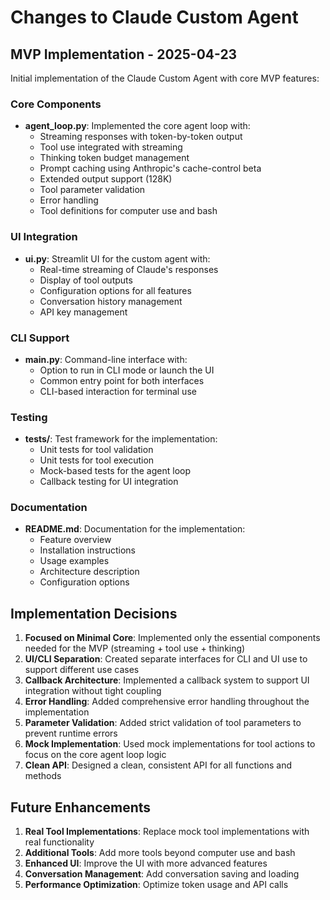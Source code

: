 # Changes to Claude Custom Agent

## MVP Implementation - 2025-04-23

Initial implementation of the Claude Custom Agent with core MVP features:

### Core Components
- **agent_loop.py**: Implemented the core agent loop with:
  - Streaming responses with token-by-token output
  - Tool use integrated with streaming
  - Thinking token budget management
  - Prompt caching using Anthropic's cache-control beta
  - Extended output support (128K)
  - Tool parameter validation
  - Error handling
  - Tool definitions for computer use and bash

### UI Integration
- **ui.py**: Streamlit UI for the custom agent with:
  - Real-time streaming of Claude's responses
  - Display of tool outputs
  - Configuration options for all features
  - Conversation history management
  - API key management

### CLI Support
- **main.py**: Command-line interface with:
  - Option to run in CLI mode or launch the UI
  - Common entry point for both interfaces
  - CLI-based interaction for terminal use

### Testing
- **tests/**: Test framework for the implementation:
  - Unit tests for tool validation
  - Unit tests for tool execution
  - Mock-based tests for the agent loop
  - Callback testing for UI integration

### Documentation
- **README.md**: Documentation for the implementation:
  - Feature overview
  - Installation instructions
  - Usage examples
  - Architecture description
  - Configuration options

## Implementation Decisions

1. **Focused on Minimal Core**: Implemented only the essential components needed for the MVP (streaming + tool use + thinking)
2. **UI/CLI Separation**: Created separate interfaces for CLI and UI use to support different use cases
3. **Callback Architecture**: Implemented a callback system to support UI integration without tight coupling
4. **Error Handling**: Added comprehensive error handling throughout the implementation
5. **Parameter Validation**: Added strict validation of tool parameters to prevent runtime errors
6. **Mock Implementation**: Used mock implementations for tool actions to focus on the core agent loop logic
7. **Clean API**: Designed a clean, consistent API for all functions and methods

## Future Enhancements

1. **Real Tool Implementations**: Replace mock tool implementations with real functionality
2. **Additional Tools**: Add more tools beyond computer use and bash
3. **Enhanced UI**: Improve the UI with more advanced features
4. **Conversation Management**: Add conversation saving and loading
5. **Performance Optimization**: Optimize token usage and API calls